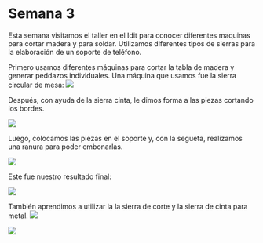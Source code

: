 # Semana 3

Esta semana visitamos el taller en el Idit para conocer diferentes maquinas para cortar madera y para soldar. Utilizamos diferentes tipos de sierras para la elaboración de un soporte de teléfono.


Primero usamos diferentes máquinas para cortar la tabla de madera y generar peddazos individuales. Una máquina que usamos fue la sierra circular de mesa: 
![](https://anapaumen168.github.io/miportafolio_mecatronica/Proyecto_de_Ingenier%C3%ADa/imagenes/fotovideo.jpeg)

Después, con ayuda de la sierra cinta, le dimos forma a las piezas cortando los bordes. 

![](https://anapaumen168.github.io/miportafolio_mecatronica/Proyecto_de_Ingenier%C3%ADa/imagenes/sierrasytaladro.jpeg)

Luego, colocamos las piezas en el soporte y, con la segueta, realizamos una ranura para poder embonarlas.

![](https://anapaumen168.github.io/miportafolio_mecatronica/Proyecto_de_Ingenier%C3%ADa/imagenes/sierra.2.jpeg) 

Este fue nuestro resultado final: 

![](https://anapaumen168.github.io/miportafolio_mecatronica/Proyecto_de_Ingenier%C3%ADa/imagenes/resultadofinal.jpeg)

También aprendimos a utilizar la la sierra de corte y la sierra de cinta para metal.
![](https://anapaumen168.github.io/miportafolio_mecatronica/Proyecto_de_Ingenier%C3%ADa/imagenes/otracortadorademetal.jpeg) 

![](https://anapaumen168.github.io/miportafolio_mecatronica/Proyecto_de_Ingenier%C3%ADa/imagenes/cortadorademetal.jpeg)



